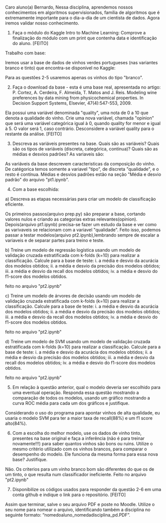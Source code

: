 Caro aluno(a) Bernardo,
Nessa disciplina, aprendemos nossos conhecimentos em algoritmos supervisionados, família de algoritmos que é extremamente importante para o dia-a-dia de um cientista de dados. Agora iremos validar nosso conhecimento. 



1) Faça o módulo do Kaggle Intro to Machine Learning:
Comprove a finalização do módulo com um print que contenha data e identificação do aluno. 
[FEITO]


Trabalho com base:

Iremos usar a base de dados de vinhos verdes portugueses (nas variantes branco e tinto) que encontra-se disponível no Kaggle:

Para as questões 2-5 usaremos apenas os vinhos do tipo "branco".



2) Faça o download da base - esta é uma base real, apresentada no artigo:
P. Cortez, A. Cerdeira, F. Almeida, T. Matos and J. Reis. Modeling wine preferences by data mining from physicochemical properties. In Decision Support Systems, Elsevier, 47(4):547-553, 2009.

Ela possui uma variável denominada "quality", uma nota de 0 a 10 que denota a qualidade do vinho. Crie uma nova variável, chamada "opinion" que será uma variável categórica igual à 0, quando quality for menor e igual à 5. O valor será 1, caso contrário. Desconsidere a variável quality para o restante da análise.
[FEITO]




3) Descreva as variáveis presentes na base. Quais são as variáveis? Quais são os tipos de variáveis (discreta, categórica, contínua)? Quais são as médias e desvios padrões?
As variaveis são:

As variáveis da base descrevem caracteristicas da composição do vinho. De catégorica temos somente a variavel "tipo", de discreta "qualidade", e o resto é contínua. Médias e desvios padrões estão na seção "Média e desvio padrão" do arquivo "pt1.ipynb".




4) Com a base escolhida:


a) Descreva as etapas necessárias para criar um modelo de classificação eficiente.

Os primeiros passos(arquivo prep.py) são preparar a base, cortando valores nulos e criando as categorias extras relevantes(opinion). Depois(arquivo pt1.ipynb) precisa-se fazer um estudo da base e ver como as varivaveis se relacionam com a variavel
"qualidade". Feito isso, podemos passar a testar modelos(arquivo pt2.ipynb),lembrando sempre de escalar a variaveis e de separar partes para treino e teste. 




b) Treine um modelo de regressão logística usando um modelo de validação cruzada estratificada com k-folds (k=10) para realizar a classificação. Calcule para a base de teste:
i. a média e desvio da acurácia dos modelos obtidos;
ii. a média e desvio da precisão dos modelos obtidos;
iii. a média e desvio da recall dos modelos obtidos;
iv. a média e desvio do f1-score dos modelos obtidos.

feito no arquivo "pt2.ipynb"



c) Treine um modelo de árvores de decisão usando um modelo de validação cruzada estratificada com k-folds (k=10) para realizar a classificação. Calcule para a base de teste:
i. a média e desvio da acurácia dos modelos obtidos;
ii. a média e desvio da precisão dos modelos obtidos;
iii. a média e desvio da recall dos modelos obtidos;
iv. a média e desvio do f1-score dos modelos obtidos.

feito no arquivo "pt2.ipynb"



d) Treine um modelo de SVM usando um modelo de validação cruzada estratificada com k-folds (k=10) para realizar a classificação. Calcule para a base de teste:
i. a média e desvio da acurácia dos modelos obtidos;
ii. a média e desvio da precisão dos modelos obtidos;
iii. a média e desvio da recall dos modelos obtidos;
iv. a média e desvio do f1-score dos modelos obtidos.

feito no arquivo "pt2.ipynb"



5) Em relação à questão anterior, qual o modelo deveria ser escolhido para uma eventual operação. Responda essa questão mostrando a comparação de todos os modelos,
usando um gráfico mostrando a curva ROC média para cada um dos gráficos e justifique.

Considerando o uso do programa para apontar vinhos de alta qualidade, eu usaria o modelo SVM para ter a maior taxa de recall(88%) e um f1 score alto(84%).


6) Com a escolha do melhor modelo, use os dados de vinho tinto, presentes na base original e faça a inferência (não é para treinar novamente!!!)
para saber quantos vinhos são bons ou ruins. Utilize o mesmo critério utilizado com os vinhos brancos, para comparar o desempenho do modelo. Ele funciona da mesma forma para essa nova base? Justifique.


Não. Os criterios para um vinho branco bom são diferentes do que os de um tinto, o que resulta num classificador ineficiente. Feito no arquivo "pt2.ipynb"






7) Disponibilize os códigos usados para responder da questão 2-6 em uma conta github e indique o link para o repositório.
[FEITO]


Assim que terminar, salve o seu arquivo PDF e poste no Moodle. Utilize o seu nome para nomear o arquivo, identificando também a disciplina no seguinte formato: “nomedoaluno_nomedadisciplina_pd.PDF”.
